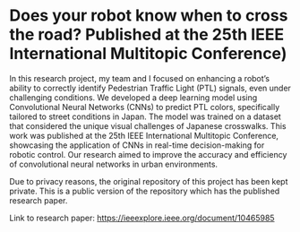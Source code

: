 # Does your robot know when to cross the road? Published at the 25th IEEE International Multitopic Conference)

In this research project, my team and I focused on enhancing a robot’s ability to correctly identify Pedestrian Traffic Light (PTL) signals, even under challenging conditions. We developed a deep learning model using Convolutional Neural Networks (CNNs) to predict PTL colors, specifically tailored to street conditions in Japan. The model was trained on a dataset that considered the unique visual challenges of Japanese crosswalks. This work was published at the 25th IEEE International Multitopic Conference, showcasing the application of CNNs in real-time decision-making for robotic control. Our research aimed to improve the accuracy and efficiency of convolutional neural networks in urban environments.

Due to privacy reasons, the original repository of this project has been kept private. This is a public version of the repository which has the published research paper.

Link to research paper: https://ieeexplore.ieee.org/document/10465985
